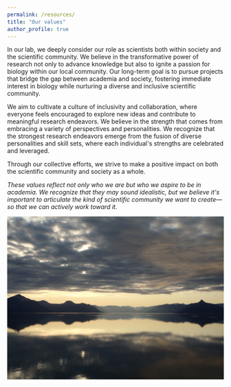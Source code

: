 ```yaml
---
permalink: /resources/
title: "Our values"
author_profile: true
---
```


In our lab, we deeply consider our role as scientists both within society and the scientific community. We believe in the transformative power of research not only to advance knowledge but also to ignite a passion for biology within our local community. Our long-term goal is to pursue projects that bridge the gap between academia and society, fostering immediate interest in biology while nurturing a diverse and inclusive scientific community.

We aim to cultivate a culture of inclusivity and collaboration, where everyone feels encouraged to explore new ideas and contribute to meaningful research endeavors. We believe in the strength that comes from embracing a variety of perspectives and personalities. We recognize that the strongest research endeavors emerge from the fusion of diverse personalities and skill sets, where each individual's strengths are celebrated and leveraged. 

Through our collective efforts, we strive to make a positive impact on both the scientific community and society as a whole. 

*These values reflect not only who we are but who we aspire to be in academia. We recognize that they may sound idealistic, but we believe it's important to articulate the kind of scientific community we want to create—so that we can actively work toward it.*

![Light](/images/Mirror.JPG) <br />
